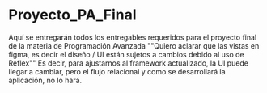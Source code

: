 # Proyecto_PA_Final
Aquí se entregarán todos los entregables requeridos para el proyecto final de la materia de Programación Avanzada
""Quiero aclarar que las vistas en figma, es decir el diseño / UI están sujetos a cambios debido al uso de Reflex""
Es decir, para ajustarnos al framework actualizado, la UI puede llegar a cambiar, pero el flujo relacional y como se desarrollará la aplicación, no lo hará.
